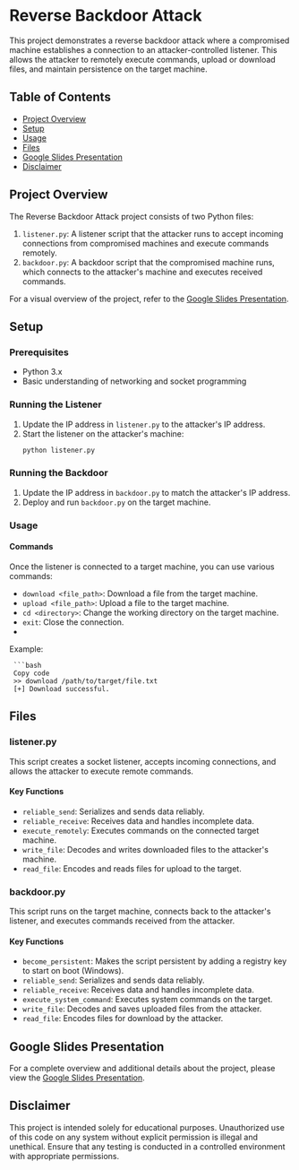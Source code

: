 # Reverse Backdoor Attack

This project demonstrates a reverse backdoor attack where a compromised machine establishes a connection to an attacker-controlled listener. This allows the attacker to remotely execute commands, upload or download files, and maintain persistence on the target machine.

## Table of Contents
- [Project Overview](#project-overview)
- [Setup](#setup)
- [Usage](#usage)
- [Files](#files)
- [Google Slides Presentation](#google-slides-presentation)
- [Disclaimer](#disclaimer)

## Project Overview
The Reverse Backdoor Attack project consists of two Python files:
1. `listener.py`: A listener script that the attacker runs to accept incoming connections from compromised machines and execute commands remotely.
2. `backdoor.py`: A backdoor script that the compromised machine runs, which connects to the attacker's machine and executes received commands.

For a visual overview of the project, refer to the [Google Slides Presentation](https://docs.google.com/presentation/d/1cR8Kd3NaZGm7ixpJIfu66Cd8MsmYCI3oFXDkPCdrfos/edit#slide=id.g4dfce81f19_0_45).

## Setup

### Prerequisites
- Python 3.x
- Basic understanding of networking and socket programming

### Running the Listener
1. Update the IP address in `listener.py` to the attacker's IP address.
2. Start the listener on the attacker's machine:
   ```bash
   python listener.py
### Running the Backdoor
1. Update the IP address in `backdoor.py` to match the attacker's IP address.
2. Deploy and run `backdoor.py` on the target machine.

### Usage

#### Commands
Once the listener is connected to a target machine, you can use various commands:

- `download <file_path>`: Download a file from the target machine.
- `upload <file_path>`: Upload a file to the target machine.
- `cd <directory>`: Change the working directory on the target machine.
- `exit`: Close the connection.
- 
Example:

     ```bash
     Copy code
     >> download /path/to/target/file.txt
     [+] Download successful.
     

## Files

### listener.py
This script creates a socket listener, accepts incoming connections, and allows the attacker to execute remote commands.

#### Key Functions
- `reliable_send`: Serializes and sends data reliably.
- `reliable_receive`: Receives data and handles incomplete data.
- `execute_remotely`: Executes commands on the connected target machine.
- `write_file`: Decodes and writes downloaded files to the attacker's machine.
- `read_file`: Encodes and reads files for upload to the target.

### backdoor.py
This script runs on the target machine, connects back to the attacker's listener, and executes commands received from the attacker.

#### Key Functions
- `become_persistent`: Makes the script persistent by adding a registry key to start on boot (Windows).
- `reliable_send`: Serializes and sends data reliably.
- `reliable_receive`: Receives data and handles incomplete data.
- `execute_system_command`: Executes system commands on the target.
- `write_file`: Decodes and saves uploaded files from the attacker.
- `read_file`: Encodes files for download by the attacker.

## Google Slides Presentation
For a complete overview and additional details about the project, please view the [Google Slides Presentation](https://docs.google.com/presentation/d/1cR8Kd3NaZGm7ixpJIfu66Cd8MsmYCI3oFXDkPCdrfos/edit#slide=id.g4dfce81f19_0_45).

## Disclaimer
This project is intended solely for educational purposes. Unauthorized use of this code on any system without explicit permission is illegal and unethical. Ensure that any testing is conducted in a controlled environment with appropriate permissions.

